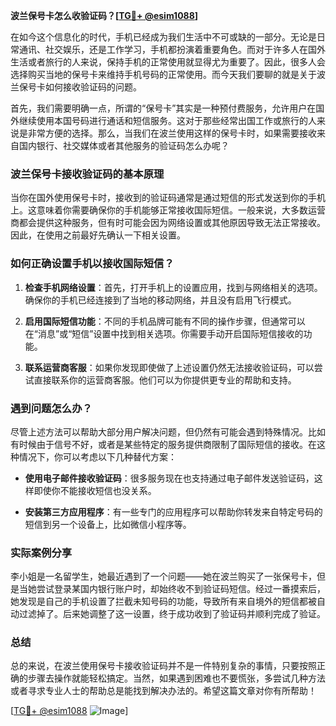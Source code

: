 **波兰保号卡怎么收验证码？[[TG💪+ @esim1088](https://t.me/s/esim1088)]**

在如今这个信息化的时代，手机已经成为我们生活中不可或缺的一部分。无论是日常通讯、社交娱乐，还是工作学习，手机都扮演着重要角色。而对于许多人在国外生活或者旅行的人来说，保持手机的正常使用就显得尤为重要了。因此，很多人会选择购买当地的保号卡来维持手机号码的正常使用。而今天我们要聊的就是关于波兰保号卡如何接收验证码的问题。

首先，我们需要明确一点，所谓的“保号卡”其实是一种预付费服务，允许用户在国外继续使用本国号码进行通话和短信服务。这对于那些经常出国工作或旅行的人来说是非常方便的选择。那么，当我们在波兰使用这样的保号卡时，如果需要接收来自国内银行、社交媒体或者其他服务的验证码怎么办呢？

### 波兰保号卡接收验证码的基本原理

当你在国外使用保号卡时，接收到的验证码通常是通过短信的形式发送到你的手机上。这意味着你需要确保你的手机能够正常接收国际短信。一般来说，大多数运营商都会提供这种服务，但有时可能会因为网络设置或其他原因导致无法正常接收。因此，在使用之前最好先确认一下相关设置。

### 如何正确设置手机以接收国际短信？

1. **检查手机网络设置**：首先，打开手机上的设置应用，找到与网络相关的选项。确保你的手机已经连接到了当地的移动网络，并且没有启用飞行模式。
   
2. **启用国际短信功能**：不同的手机品牌可能有不同的操作步骤，但通常可以在“消息”或“短信”设置中找到相关选项。你需要手动开启国际短信接收的功能。

3. **联系运营商客服**：如果你发现即使做了上述设置仍然无法接收验证码，可以尝试直接联系你的运营商客服。他们可以为你提供更专业的帮助和支持。

### 遇到问题怎么办？

尽管上述方法可以帮助大部分用户解决问题，但仍然有可能会遇到特殊情况。比如有时候由于信号不好，或者是某些特定的服务提供商限制了国际短信的接收。在这种情况下，你可以考虑以下几种替代方案：

- **使用电子邮件接收验证码**：很多服务现在也支持通过电子邮件发送验证码，这样即使你不能接收短信也没关系。
  
- **安装第三方应用程序**：有一些专门的应用程序可以帮助你转发来自特定号码的短信到另一个设备上，比如微信小程序等。

### 实际案例分享

李小姐是一名留学生，她最近遇到了一个问题——她在波兰购买了一张保号卡，但是当她尝试登录某国内银行账户时，却始终收不到验证码短信。经过一番摸索后，她发现是自己的手机设置了拦截未知号码的功能，导致所有来自境外的短信都被自动过滤掉了。后来她调整了这一设置，终于成功收到了验证码并顺利完成了验证。

### 总结

总的来说，在波兰使用保号卡接收验证码并不是一件特别复杂的事情，只要按照正确的步骤去操作就能轻松搞定。当然，如果遇到困难也不要慌张，多尝试几种方法或者寻求专业人士的帮助总是能找到解决办法的。希望这篇文章对你有所帮助！

[[TG💪+ @esim1088](https://t.me/s/esim1088) ![Image](https://i.postimg.cc/4NQfJmqS/Snipaste-2025-05-13-00-14-12.png)]